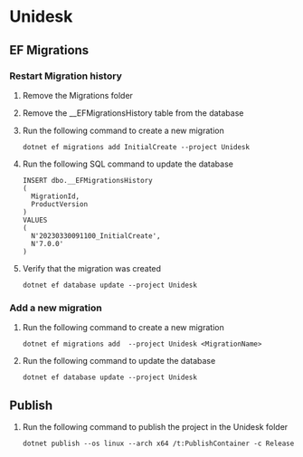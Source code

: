 ﻿# Unidesk

## EF Migrations

### Restart Migration history

  1. Remove the Migrations folder
  2. Remove the __EFMigrationsHistory table from the database
  3. Run the following command to create a new migration
  
     ```dotnet ef migrations add InitialCreate --project Unidesk```
  
  4. Run the following SQL command to update the database
  
     ```
     INSERT dbo.__EFMigrationsHistory
     (
       MigrationId,
       ProductVersion
     )
     VALUES
     (
       N'20230330091100_InitialCreate',
       N'7.0.0'
     )
     ```
  
  5. Verify that the migration was created
  
     ```dotnet ef database update --project Unidesk```

### Add a new migration

  1. Run the following command to create a new migration
  
     ```dotnet ef migrations add  --project Unidesk <MigrationName>```
  
  2. Run the following command to update the database
  
     ```dotnet ef database update --project Unidesk```

## Publish

  1. Run the following command to publish the project in the Unidesk folder
  
     ```dotnet publish --os linux --arch x64 /t:PublishContainer -c Release```
